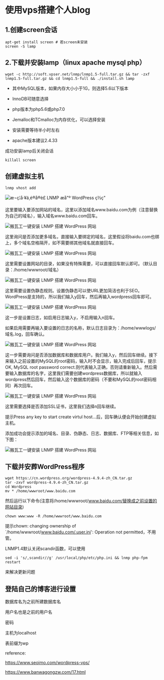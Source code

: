 # 使用vps搭建个人blog

## 1.创建screen会话

~~~ 
apt-get install screen # 若screen未安装
screen -S lamp
~~~

## 2.下载并安装lamp（linux apache mysql php）

~~~
wget -c http://soft.vpser.net/lnmp/lnmp1.5-full.tar.gz && tar -zxf lnmp1.5-full.tar.gz && cd lnmp1.5-full && ./install.sh lamp
~~~

* 其中MySQL版本，如果内存大小小于1G，则选择5.6以下版本

* InnoDB可随意选择

* php版本为php5.6或php7.0
* Jemalloc和TCmalloc为内存优化，可以选择安装
* 安装需要等待半小时左右
* apache版本建议2.4.33

成功安装lamp后关闭会话

~~~
killall screen 
~~~

## 创建虚拟主机

~~~c
lnmp vhost add
~~~



![æ¬ç¦å·¥ä¸é®å®è£ LNMP æ­å"º WordPress ç½ç"](https://static.banwagongzw.com/wp-content/uploads/2017/11/lnmp-vhost01.png)

这里要输入要添加网站的域名，这里以添加域名www.baidu.com为例（注意替换为自己的域名），输入域名www.baidu.com回车。

![搬瓦工一键安装 LNMP 搭建 WordPress 网站](https://static.banwagongzw.com/wp-content/uploads/2017/11/lnmp-vhost02.png)

这里询问是否添加更多域名，直接输入要绑定的域名，这里假设将baidu.com也绑上，多个域名空格隔开，如不需要绑其他域名就直接回车。

![搬瓦工一键安装 LNMP 搭建 WordPress 网站](https://static.banwagongzw.com/wp-content/uploads/2017/11/lnmp-vhost03.png)

这里需要设置网站的目录，如果没有特殊需要，可以直接回车默认即可。（默认目录：/home/wwwroot/域名）

![搬瓦工一键安装 LNMP 搭建 WordPress 网站](https://static.banwagongzw.com/wp-content/uploads/2017/11/lnmp-vhost04.png)

这里需要设置伪静态规则。设置伪静态可以使URL更加简洁也利于SEO。WordPress是支持的，所以我们输入y回车，然后再输入wordpress回车即可。

![搬瓦工一键安装 LNMP 搭建 WordPress 网站](https://static.banwagongzw.com/wp-content/uploads/2017/11/lnmp-vhost05.png)

这一步是设置日志，如启用日志输入y，不启用输入n回车。

如果启用需要再输入要设置的日志的名称，默认日志目录为：/home/wwwlogs/域名.log，回车确认。

![搬瓦工一键安装 LNMP 搭建 WordPress 网站](https://static.banwagongzw.com/wp-content/uploads/2017/11/lnmp-vhost06.png)

这一步需要询问是否添加数据库和数据库用户。我们输入y，然后回车继续。接下来输入之前设置的MySQL的root密码，输入时不会显示，输入完成后回车，提示OK, MySQL root password correct.则代表输入正确，否则请重新输入。然后需要输入数据库的名字，这里我们需要创建wordpress数据库，所以就输入wordpress然后回车，然后输入这个数据库的密码（不要和MySQL的root密码相同）再次回车。

![搬瓦工一键安装 LNMP 搭建 WordPress 网站](https://static.banwagongzw.com/wp-content/uploads/2017/11/lnmp-vhost07.png)

这里需要选择是否添加SSL证书，这里我们选择n回车继续。

提示Press any key to start create virtul host...后，回车确认便会开始创建虚拟主机。

添加成功会提示添加的域名、目录、伪静态、日志、数据库、FTP等相关信息，如下图：



![搬瓦工一键安装 LNMP 搭建 WordPress 网站](https://static.banwagongzw.com/wp-content/uploads/2017/11/lnmp-vhost08.png)

## 下载并安葬WordPress程序

~~~
wget https://cn.wordpress.org/wordpress-4.9.4-zh_CN.tar.gz
tar -zxvf wordpress-4.9.4-zh_CN.tar.gz
cd Wordpress
mv * /home/wwwroot/www.baidu.com
~~~

然后运行以下命令(注意将/home/wwwroot/www.baidu.com/替换成之前设置的网站目录)

~~~
chown www:www -R /home/wwwroot/www.baidu.com
~~~

提示chown: changing ownership of `/home/wwwroot/www.baidu.com/.user.ini': Operation not permitted，不用管。

LNMP1.4默认关闭scandir函数，可以使用

~~~
sed -i 's/,scandir//g' /usr/local/php/etc/php.ini && lnmp php-fpm restart
~~~

来解决更新问题

## 登陆自己的博客进行设置

数据库名为之前所建数据库名

用户名也是之前的用户名

密码

主机为localhost

表前缀为wp



reference:

https://www.seoimo.com/wordpress-vps/

https://www.banwagongzw.com/17.html
